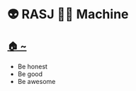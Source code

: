 # 👽 RASJ 👨‍💻 Machine

## [🏠 ~](https://github.com/rasj-machine/home)

- Be honest
- Be good
- Be awesome
